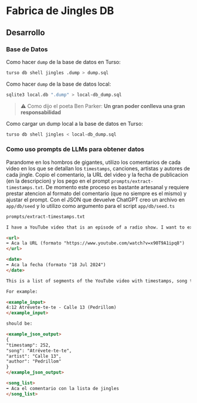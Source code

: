 # Fabrica de Jingles DB

## Desarrollo

### Base de Datos

Como hacer `dump` de la base de datos en Turso:

```bash
turso db shell jingles .dump > dump.sql
```

Como hacer `dump` de la base de datos local:

```bash
sqlite3 local.db ".dump" > local-db_dump.sql
```

> ⚠️ Como dijo el poeta Ben Parker: **Un gran poder conlleva una gran responsabilidad**

Como cargar un dump local a la base de datos en Turso:

```bash
turso db shell jingles < local-db_dump.sql
```

### Como uso prompts de LLMs para obtener datos

Parandome en los hombros de gigantes, utilizo los comentarios de cada video en los que se detallan los `timestamps`, canciones, artistas y autores de cada jingle. Copio el comentario, la URL del video y la fecha de publicacion (en la descripcion) y los pego en el prompt `prompts/extract-timestamps.txt`. De momento este proceso es bastante artesanal y requiere prestar atencion al formato del comentario (que no siempre es el mismo) y ajustar el prompt. Con el JSON que devuelve ChatGPT creo un archivo en `app/db/seed` y lo utilizo como argumento para el script `app/db/seed.ts`

```markdown
prompts/extract-timestamps.txt

I have a YouTube video that is an episode of a radio show. I want to extract information about all the songs that were played to store it in a database. I want a JSON object with the URL ("youtube_url") of the episode, the date ("date"), and a list of songs ("songs").

<url>
➡️ Aca la URL (formato "https://www.youtube.com/watch?v=x90T9A1ipq8")
</url>

<date>
➡️ Aca la fecha (formato "18 Jul 2024")
</date>

This is a list of segments of the YouTube video with timestamps, song titles, song artist and an author in parenthesis (optional). I want you to transform this into a JSON array of objects with properties "timestamp", "name", "artist" and "author". You can ignore everything else. Timestamps should be converted to seconds.

For example:

<example_input>
4:12 Atrévete-te-te - Calle 13 (Pedrillom)
</example_input>

should be:

<example_json_output>
{
"timestamp": 252,
"song": "Atrévete-te-te",
"artist": "Calle 13",
"author": "Pedrillom"
}
</example_json_output>

<song_list>
➡️ Aca el comentario con la lista de jingles
</song_list>
```
